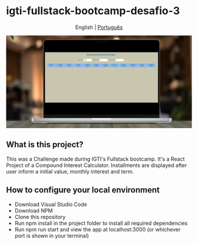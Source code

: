 # igti-fullstack-bootcamp-desafio-3

<p align="center">
	<span>English</span> | <a href="https://github.com/samlatavares/igti-fullstack-bootcamp-desafio-3/blob/main/translations/pt-br/README.md">Português</a>
</p>

<img src="images/Project screenshot.png" alt="Project screenshot."></img>

## What is this project?
This was a Challenge made during IGTI's Fullstack bootcamp.
It's a React Project of a Compound Interest Calculator. Installments are displayed after user inform a initial value, monthly interest and term.

## How to configure your local environment
- Download Visual Studio Code
- Download NPM
- Clone this repository
- Run npm install in the project folder to install all required dependencies
- Run npm run start and view the app at localhost:3000 (or whichever port is shown in your terminal)